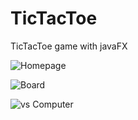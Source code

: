 # TicTacToe
 TicTacToe game with javaFX 

![Homepage](https://user-images.githubusercontent.com/51149273/212286723-460fcac7-8499-4aab-9bc8-fcd7c009eff2.PNG)


![Board](https://user-images.githubusercontent.com/51149273/212286822-b31ee8a4-da49-4121-b825-8feaecbcb813.PNG)


![vs Computer](https://user-images.githubusercontent.com/51149273/212289121-c7adf23e-65c7-48dd-9295-c764e664bf48.PNG)
